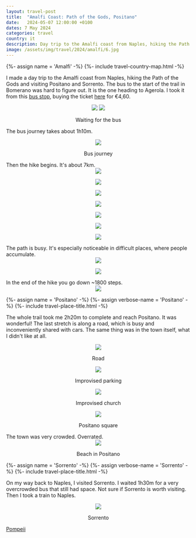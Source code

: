 ```yaml
---
layout: travel-post
title:  "Amalfi Coast: Path of the Gods, Positano"
date:   2024-05-07 12:00:00 +0100
dates: 7 May 2024
categories: travel
country: it
description: Day trip to the Amalfi coast from Naples, hiking the Path of the Gods and visiting Positano
image: /assets/img/travel/2024/amalfi/6.jpg
---
```


{%- assign name = 'Amalfi' -%}
{%- include travel-country-map.html -%}

I made a day trip to the Amalfi coast from Naples, hiking the Path of the Gods and visiting Positano and Sorrento. The bus to the start of the trail in Bomerano was hard to figure out. It is the one heading to Agerola. I took it from this [bus stop](https://maps.app.goo.gl/K6WJYJqbsygQtqWK9), buying the ticket [here](https://maps.app.goo.gl/xcUg9oKAFwu6hSBJA) for €4,60. 
<center>
    <div class="side-by-side">
        <img src="/assets/img/travel/2024/amalfi/19.jpg" />
        <img src="/assets/img/travel/2024/amalfi/18.jpg" />
    </div>
    <p class="image-label">Waiting for the bus</p>
</center>

The bus journey takes about 1h10m.
<center>
    <img src="/assets/img/travel/2024/amalfi/1.jpg" />
    <p class="image-label">Bus journey</p>
</center>
Then the hike begins. It's about 7km.
<center>
    <img src="/assets/img/travel/2024/amalfi/2.jpg" />
    <p class="image-label"></p>
</center>
<center>
    <img src="/assets/img/travel/2024/amalfi/3.jpg" />
    <p class="image-label"></p>
</center>
<center>
    <img src="/assets/img/travel/2024/amalfi/4.jpg" />
    <p class="image-label"></p>
</center>
<center>
    <img src="/assets/img/travel/2024/amalfi/5.jpg" />
    <p class="image-label"></p>
</center>
<center>
    <img src="/assets/img/travel/2024/amalfi/6.jpg" />
    <p class="image-label"></p>
</center>
<center>
    <img src="/assets/img/travel/2024/amalfi/7.jpg" />
    <p class="image-label"></p>
</center>
<center>
    <img src="/assets/img/travel/2024/amalfi/8.jpg" />
    <p class="image-label"></p>
</center>
The path is busy. It's especially noticeable in difficult places, where people accumulate.
<center>
    <img src="/assets/img/travel/2024/amalfi/9.jpg" />
    <p class="image-label"></p>
</center>
<center>
    <img src="/assets/img/travel/2024/amalfi/10.jpg" />
    <p class="image-label"></p>
</center>
In the end of the hike you go down ~1800 steps. 
<center>
    <img src="/assets/img/travel/2024/amalfi/17.jpg" />
    <p class="image-label"></p>
</center>

{%- assign name = 'Positano' -%}
{%- assign verbose-name = 'Positano' -%}
{%- include travel-place-title.html -%}

The whole trail took me 2h20m to complete and reach Positano. It was wonderful! The last stretch is along a road, which is busy and inconveniently shared with cars. The same thing was in the town itself, what I didn't like at all. 
<center>
    <img src="/assets/img/travel/2024/amalfi/15.jpg" />
    <p class="image-label">Road</p>
</center>
<center>
    <img src="/assets/img/travel/2024/amalfi/12.jpg" />
    <p class="image-label">Improvised parking</p>
</center>
<center>
    <img src="/assets/img/travel/2024/amalfi/11.jpg" />
    <p class="image-label">Improvised church</p>
</center>
<center>
    <img src="/assets/img/travel/2024/amalfi/14.jpg" />
    <p class="image-label">Positano square</p>
</center>
The town was very crowded. Overrated. 
<center>
    <img src="/assets/img/travel/2024/amalfi/13.jpg" />
    <p class="image-label">Beach in Positano</p>
</center>

{%- assign name = 'Sorrento' -%}
{%- assign verbose-name = 'Sorrento' -%}
{%- include travel-place-title.html -%}

On my way back to Naples, I visited Sorrento. I waited 1h30m for a very overcrowded bus that still had space. Not sure if Sorrento is worth visiting. Then I took a train to Naples.
<center>
    <img src="/assets/img/travel/2024/amalfi/16.jpg" />
    <p class="image-label">Sorrento</p>
</center>

<a class="prev" href="/travel/2024/pompeii">
    Pompeii
</a>

